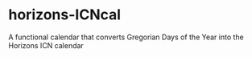 # horizons-ICNcal
A functional calendar that converts Gregorian Days of the Year into the Horizons ICN calendar
